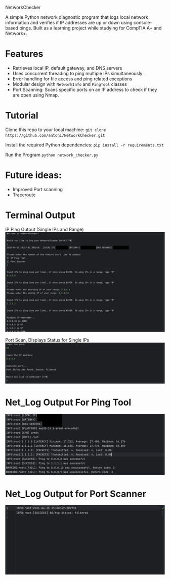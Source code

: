NetworkChecker

A simple Python network diagnostic program that logs local network information and verifies if IP addresses are up or down using console-based pings. Built as a learning project while studying for CompTIA A+ and Network+.


# Features

- Retrieves local IP, default gateway, and DNS servers
- Uses concurrent threading to ping multiple IPs simultaneously
- Error handling for file access and ping related exceptions
- Modular design with `NetworkInfo` and `PingTool` classes
- Port Scanning: Scans specific ports on an IP address to check if they are open using Nmap.


# Tutorial

Clone this repo to your local machine:
`git clone https://github.com/antohi/NetworkChecker.git`

Install the required Python dependencies:
`pip install -r requirements.txt`

Run the Program
`python network_checker.py`

# Future ideas: 
- Improved Port scanning
- Traceroute
  
# Terminal Output 
IP Ping Output (Single IPs and Range)
![Scan Results](Assets/Screenshots/CMLOutputPings.png)

Port Scan, Displays Status for Single IPs 
![Scan Results](Assets/Screenshots/cml_port_scan.png)


# Net_Log Output For Ping Tool

![Terminal View](Assets/Screenshots/Net_Log_Output_Pings.png)

# Net_Log Output for Port Scanner
![Terminal View](Assets/Screenshots/net_log_port_scan.png)

